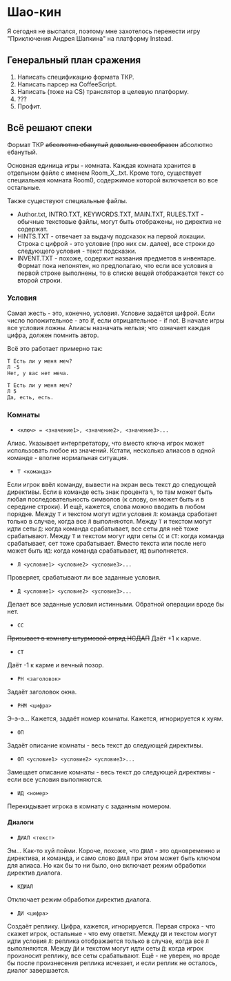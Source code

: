 Шао-кин
=======

Я сегодня не выспался, поэтому мне захотелось перенести игру "Приключения Андрея Шапкина" на платформу Instead.


Генеральный план сражения
-------------------------

1. Написать спецификацию формата ТКР.
2. Написать парсер на CoffeeScript.
3. Написать (тоже на CS) транслятор в целевую платформу.
4. ???
5. Профит.


Всё решают спеки
----------------

Формат ТКР ~~абсолютно ебанутый~~ ~~довольно своеобразен~~ абсолютно ебанутый.

Основная единица игры - комната. Каждая комната хранится в отдельном файле с именем Room_X_.txt. Кроме того, существует специальная комната Room0, содержимое которой включается во все остальные.

Также существуют специальные файлы.

* Author.txt, INTRO.TXT, KEYWORDS.TXT, MAIN.TXT, RULES.TXT - обычные текстовые файлы, могут быть отображены, но директив не содержат.
* HINTS.TXT - отвечает за выдачу подсказок на первой локации. Строка с цифрой - это условие (про них см. далее), все строки до следующего условия - текст подсказки.
* INVENT.TXT - похоже, содержит названия предметов в инвентаре. Формат пока непонятен, но предполагаю, что если все условия в первой строке выполнены, то в списке вещей отображается текст со второй строки.


### Условия

Самая жесть - это, конечно, условия. Условие задаётся цифрой. Если число положительное - это if, если отрицательное - if not. В начале игры все условия ложны. Алиасы назначать нельзя; что означает каждая цифра, должен помнить автор.

Всё это работает примерно так:

```
Т Есть ли у меня меч?
Л -5
Нет, у вас нет меча.

Т Есть ли у меня меч?
Л 5
Да, есть, есть.
```


### Комнаты

* `<ключ> = <значение1>, <значение2>, <значение3>...`

Алиас. Указывает интерпретатору, что вместо ключа игрок может использовать любое из значений. Кстати, несколько алиасов в одной команде - вполне нормальная ситуация.

* `Т <команда>`

Если игрок ввёл команду, вывести на экран весь текст до следующей директивы. Если в команде есть знак процента `%`, то там может быть любая последовательность символов (к слову, он может быть и в середине строки). И ещё, кажется, слова можно вводить в любом порядке. Между `Т` и текстом могут идти условия `Л`: команда сработает только в случае, когда все `Л` выполняются. Между `Т` и текстом могут идти сеты `Д`: когда команда срабатывает, все сеты для неё тоже срабатывают. Между `Т` и текстом могут идти сеты `СС` и `СТ`: когда команда срабатывает, сет тоже срабатывает. Вместо текста или после него может быть `ИД`: когда команда срабатывает, `ИД` выполняется.

* `Л <условие1> <условие2> <условие3>...`

Проверяет, срабатывают ли все заданные условия.

* `Д <условие1> <условие2> <условие3>...`

Делает все заданные условия истинными. Обратной операции вроде бы нет.

* `СС`

~~Призывает в комнату штурмовой отряд НСДАП~~ Даёт +1 к карме.

* `СТ`

Даёт -1 к карме и вечный позор.

* `РН <заголовок>`

Задаёт заголовок окна.

* `РНМ <цифра>`

Э-э-э... Кажется, задаёт номер комнаты. Кажется, игнорируется к хуям.

* `ОП`

Задаёт описание комнаты - весь текст до следующей директивы.

* `ОП <условие1> <условие2> <условие3>...`

Замещает описание комнаты - весь текст до следующей директивы - если все условия выполняются.

* `ИД <номер>`

Перекидывает игрока в комнату с заданным номером.


#### Диалоги

* `ДИАЛ <текст>`

Эм... Как-то хуй пойми. Короче, похоже, что `ДИАЛ` - это одновременно и директива, и команда, и само слово `ДИАЛ` при этом может быть ключом для алиаса. Но как бы то ни было, оно включает режим обработки директив диалога.

* `КДИАЛ`

Отключает режим обработки директив диалога.

* `ДИ <цифра>`

Создаёт реплику. Цифра, кажется, игнорируется. Первая строка - что скажет игрок, остальные - что ему ответят. Между `ДИ` и текстом могут идти условия `Л`: реплика отображается только в случае, когда все `Л` выполняются. Между `ДИ` и текстом могут идти сеты `Д`: когда игрок произносит реплику, все сеты срабатывают. Ещё - не уверен, но вроде бы после произнесения реплика исчезает, и если реплик не осталось, диалог завершается.
